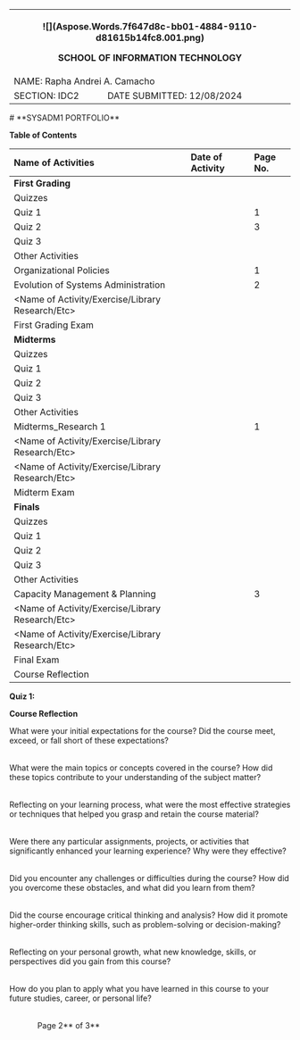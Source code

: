 ﻿
<table><tr><th colspan="3" valign="bottom"><p>![](Aspose.Words.7f647d8c-bb01-4884-9110-d81615b14fc8.001.png)</p><p></p><p>SCHOOL OF INFORMATION TECHNOLOGY</p></th></tr>
<tr><td colspan="2" valign="bottom">NAME: Rapha Andrei A. Camacho</td><td colspan="1" rowspan="1" valign="bottom"> </td></tr>
<tr><td colspan="1" valign="bottom">SECTION: IDC2</td><td colspan="1" valign="bottom">DATE SUBMITTED: 12/08/2024</td></tr>
</table>
# **SYSADM1 PORTFOLIO**

<a name="_gjdgxs"></a>**Table of Contents**

|**Name of Activities**|**Date of Activity**|**Page No.**|
| :- | :- | :- |
|**First Grading**|||
|Quizzes|||
|Quiz 1||1|
|Quiz 2||3|
|Quiz 3|||
|Other Activities|||
|Organizational Policies||1|
|Evolution of Systems Administration||2|
|<Name of Activity/Exercise/Library Research/Etc>|||
|First Grading Exam|||
|**Midterms**|||
|Quizzes|||
|Quiz 1|||
|Quiz 2|||
|Quiz 3|||
|Other Activities|||
|Midterms\_Research 1||1|
|<Name of Activity/Exercise/Library Research/Etc>|||
|<Name of Activity/Exercise/Library Research/Etc>|||
|Midterm Exam|||
|**Finals**|||
|Quizzes|||
|Quiz 1|||
|Quiz 2|||
|Quiz 3|||
|Other Activities|||
|Capacity Management & Planning||3|
|<Name of Activity/Exercise/Library Research/Etc>|||
|<Name of Activity/Exercise/Library Research/Etc>|||
|Final Exam|||
|Course Reflection|||


**<insert your scanned activities here include title>**

**Quiz 1:**



**Course Reflection**

What were your initial expectations for the course? Did the course meet, exceed, or fall short of these expectations?

||
| :- |
What were the main topics or concepts covered in the course? How did these topics contribute to your understanding of the subject matter?

||
| :- |
Reflecting on your learning process, what were the most effective strategies or techniques that helped you grasp and retain the course material?

||
| :- |
Were there any particular assignments, projects, or activities that significantly enhanced your learning experience? Why were they effective?

||
| :- |
Did you encounter any challenges or difficulties during the course? How did you overcome these obstacles, and what did you learn from them?

||
| :- |
Did the course encourage critical thinking and analysis? How did it promote higher-order thinking skills, such as problem-solving or decision-making?

||
| :- |
Reflecting on your personal growth, what new knowledge, skills, or perspectives did you gain from this course?

||
| :- |
How do you plan to apply what you have learned in this course to your future studies, career, or personal life?

||
| :- |


`		`Page 2** of 3**
